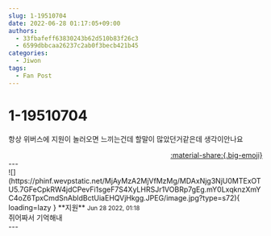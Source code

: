 ```yaml
---
slug: 1-19510704
date: 2022-06-28 01:17:05+09:00
authors:
  - 33fbafeff63830243b62d510b83f26c3
  - 6599dbbcaa26237c2ab0f3becb421b45
categories:
  - Jiwon
tags:
  - Fan Post
---
```


# 1-19510704

<div class="post-container" markdown="1">
<div class="content-container md-sidebar__scrollwrap" markdown="1">

항상 위버스에 지원이 놀러오면 느끼는건데 할말이 많았던거같은데 생각이안나요

</div>
</div>

<div style="text-align: right;" markdown="1">
<a href="https://weverse.io/fromis9/fanpost/1-19510704" style="text-align: right;">:material-share:{.big-emoji}</a>
</div>
---

<div class="comments-container md-sidebar__scrollwrap" markdown="1">
<div class="comment" markdown="1">
<div class='id-container' markdown="1">
![](https://phinf.wevpstatic.net/MjAyMzA2MjVfMzMg/MDAxNjg3NjU0MTExOTU5.7GFeCpkRW4jdCPevFi1sgeF7S4XyLHRSJr1VOBRp7gEg.mY0LxqknzXmYC4oZ6TpxCmdSnAbldBctUiaEHQVjHkgg.JPEG/image.jpg?type=s72){ loading=lazy }
**<span class="artist">지원</span>** <small>Jun 28 2022, 01:18</small><br>
</div>
<div class='comment-body' markdown="1">
쥐어짜서 기억해내
</div>
</div>
</div>
---
